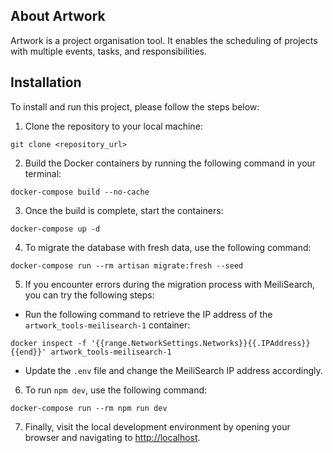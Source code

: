 
## About Artwork

Artwork is a project organisation tool. 
It enables the scheduling of projects with multiple events, tasks, and responsibilities. 

## Installation

To install and run this project, please follow the steps below:

1. Clone the repository to your local machine:

```shell
git clone <repository_url>
```

2. Build the Docker containers by running the following command in your terminal:

```shell
docker-compose build --no-cache
```

3. Once the build is complete, start the containers:

```shell
docker-compose up -d
```

4. To migrate the database with fresh data, use the following command:

```shell
docker-compose run --rm artisan migrate:fresh --seed
```

5. If you encounter errors during the migration process with MeiliSearch, you can try the following steps:

- Run the following command to retrieve the IP address of the `artwork_tools-meilisearch-1` container:

```shell
docker inspect -f '{{range.NetworkSettings.Networks}}{{.IPAddress}}{{end}}' artwork_tools-meilisearch-1
```

- Update the `.env` file and change the MeiliSearch IP address accordingly.

6. To run `npm dev`, use the following command:

```shell
docker-compose run --rm npm run dev
```

7. Finally, visit the local development environment by opening your browser and navigating to [http://localhost](http://localhost).
